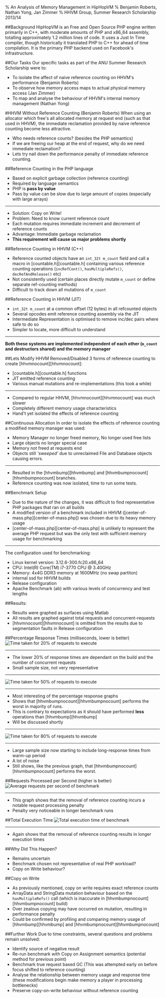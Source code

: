 % An Analysis of Memory Management in HipHopVM
% Benjamin Roberts, Nathan Yong, Jan Zimmer
% HHVM Group, Summer Research Scholarship 2013/14

##Background
HipHopVM is an Free and Open Source PHP engine written primarily in C++, with moderate amounts of PHP and x86_64 assembly, totalling approximately 1.2 million lines of code. It uses a Just In Time compiler, though historically it translated PHP to C++ for ahead of time compilation. It is the primary PHP backend used on Facebook's infrastructure.

##Our Tasks
Our specific tasks as part of the ANU Summer Research Scholarship were to:
 - To isolate the affect of naive reference counting on HHVM's performance (Benjamin Roberts)
 - To observe how memory access maps to actual physical memory access (Jan Zimmer)
 - To map and analyse the behaviour of HHVM's internal memory management (Nathan Yong)
 
#HHVM Without Reference Counting (Benjamin Roberts)
When using an allocator which free's all allocated memory at request end (such as that used in HHVM), the immediate reclamation provided by naive reference counting become less attractive.
- Who needs reference counts? (besides the PHP semantics)
- If we are freeing our heap at the end of request, why do we need immediate reclamation?
- Lets try nail down the performance penalty of immediate reference counting.

##Reference Counting in the PHP language
 - Based on explicit garbage collection (reference counting)
 - Required by language semantics
 - PHP is **pass by value**
 - Pass by value can be slow due to large amount of copies (especially with large arrays)


-----------------------

 - Solution: Copy on Write!
 - Problem: Need to know current reference count
 - Each mutation requires immediate increment and decrement of reference counts
 - Advantage: Immediate garbage reclamation
 - **This requirement will cause us major problems shortly**

##Reference Counting in HHVM (C++)
 - Reference counted objects have an `int_32t m_count` field and call a macro in [countable.h][countable.h] containing various reference counting operations (`incRefCont()`, `hasMultipleRefs()`, `decRefAndRelease()` etc)
 - Not consistently used (certain places directly mutate `m_count` or define separate ref-counting methods)
 - Difficult to track down all mutations of `m_count`

##Reference Counting in HHVM (JIT)
 - `int_32t m_count` at a common offset (12 bytes) in all refcounted objects
 - Several opcodes emit reference counting assembly via the JIT
 - Intermediate Representation is optimised to remove inc/dec pairs where safe to do so
 - Simpler to locate, more difficult to understand

--------------------

**Both these systems are implemented independent of each other (`m_count` and destructors shared) and the memory manager**

##Lets Modify HHVM 
Removed/Disabled 3 forms of reference counting to create [hhvmnocount][hhvmnocount]:

- [countable.h][countable.h] functions
- JIT emitted reference counting
- Various manual mutations and re-implementations (this took a while)

-----------------

- Compared to regular HHVM, [hhvmnocount][hhvmnocount] was much slower
- Completely different memory usage characteristics
- Hand't yet isolated the effects of reference counting

##Continuous Allocation
In order to isolate the effects of reference counting a modified memory manager was used:

- Memory Manager no longer freed memory, No longer used free lists
- Large objects no longer special case
- Memory not freed at requests end
- Objects still _'sweeped'_ due to unreclaimed File and Database objects causing errors.

-----------------

- Resulted in the [hhvmbump][hhvmbump] and [hhvmbumpnocount][hhvmbumpnocount] branches.
- Reference counting was now isolated, time to run some tests.

##Benchmark Setup
- Due to the nature of the changes, it was difficult to find representative PHP packages that ran on all builds
- A modified version of a benchmark included in HHVM ([center-of-mass.php][center-of-mass.php]) was chosen due to its heavy memory usage 
- [center-of-mass.php][center-of-mass.php] is unlikely to represent the average PHP request but was the only test with sufficient memory usage for benchmarking

------------------ 

The configuration used for benchmarking:

- Linux kernel version: 3.12.6-300.fc20.x86_64
- CPU: Intel(R) Core(TM) i7-3770 CPU @ 3.40GHz
- Memory: 4x4G DDR3 memory at 1600MHz (no swap partiton)
- internal ssd for HHVM builds
- Release configuration
- Apache Benchmark (ab) with various levels of concurrency and test lengths

##Results:
- Results were graphed as surfaces using Matlab
- All results are graphed against total requests and concurrent-requests
- [hhvmnocount][hhvmnocount] is omitted from the results due to segmentation faults in Release configuration

##Percentage Response Times (milliseconds, lower is better)
![Time taken for 20% of requests to execute](images/percentage_20_surf_graph_s.png "Time taken for 20% of requests to execute")

-----------------

- The lower 20% of response times are dependant on the build and the number of concurrent requests
- Small sample size, not very representative

----------------

![Time taken for 50% of requests to execute](images/percentage_50_surf_graph_s.png "Time taken for 50% of requests to execute")

-----------------

- Most interesting of the percentage response graphs
- Shows that [hhvmbumpnocount][hhvmbumpnocount] performs the worst in majority of runs.
- This is contrary to expectations as it should have performed **less** operations than [hhvmbump][hhvmbump]
- Will be discussed shortly

-----------------

![Time taken for 80% of requests to execute](images/percentage_80_surf_graph_s.png "Time taken for 80% of requests to execute")

-----------------

- Large sample size now starting to include long-response times from warm-up period
- A lot of noise
- Still shows, like the previous graph, that [hhvmbumpnocount][hhvmbumpnocount] performs the worst.

##Requests Processed per Second (higher is better)
![Average requests per second of benchmark](images/request_ps_surf_graph_s.png "Average requests per second of benchmark")

------------------

- This graph shows that the removal of reference counting incurs a notable request processing penalty
- Penalty very noticeable in longer benchmark runs

##Total Execution Time
![Total execution time of benchmark](images/total_time_surf_graph_s.png "Total execution time of benchmark")

------------------

- Again shows that the removal of reference counting results in longer execution times

##Why Did This Happen?
- Remains uncertain
- Benchmark chosen not representative of real PHP workload?
- Copy on Write behaviour?

##Copy on Write
- As previously mentioned, copy on write requires exact reference counts
- ArrayData and StringData mutation behaviour based on the `hasMultipleRefs()` call (which is inaccurate in [hhvmbumpnocount][hhvmbumpnocount] build)
- Over zealous copying may have occurred on mutation, resulting in performance penalty
- Could be confirmed by profiling and comparing memory usage of [hhvmbump][hhvmbump] and [hhvmbumpnocount][hhvmbumpnocount]

##Further Work
Due to time constraints, several questions and problems remain unsolved:

- Identify source of negative result
- Re-run benchmark with Copy on Assignment semantics (potential method for previous point)
- Benchmark true request based GC (This was attempted early on before focus shifted to reference counting)
- Analyse the relationship between memory usage and response time (these modifications begin make memory a player in processing bottlenecks) 
- Preserve copy-on-write behaviour without reference counting
